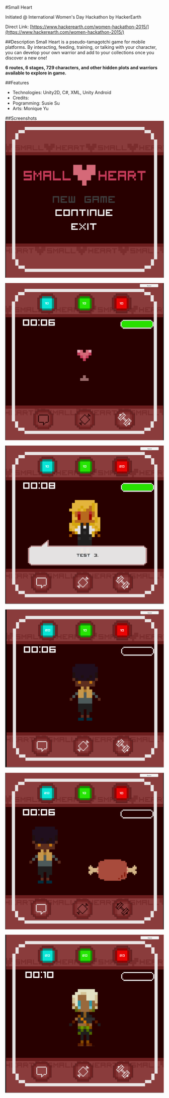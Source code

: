 #Small Heart

Initiated @ International Women's Day Hackathon by HackerEarth

Direct Link: [https://www.hackerearth.com/women-hackathon-2015/](https://www.hackerearth.com/women-hackathon-2015/)

##Description
Small Heart is a pseudo-tamagotchi game for mobile platforms. By interacting, feeding, training, or talking with your character, you can develop your own warrior and add to your collections once you discover a new one! 

**6 routes, 6 stages, 729 characters, and other hidden plots and warriors available to explore in game.**

##Features
* Technologies: Unity2D, C#, XML, Unity Android
* Credits:
 * Pogramming: Susie Su
 * Arts: Monique Yu

##Screenshots
![alt tag](https://github.com/sus0/Small-Heart/blob/master/Graphics/menu.png?raw=true "Menu") 


![alt tag](https://github.com/sus0/Small-Heart/blob/master/Graphics/gameplay.png?raw=true "Gameplay")

![alt tag](https://github.com/sus0/Small-Heart/blob/master/Graphics/gameplay1.png?raw=true "Gameplay") 

![alt tag](https://github.com/sus0/Small-Heart/blob/master/Graphics/gameplay2.png?raw=true "Gameplay") 

![alt tag](https://github.com/sus0/Small-Heart/blob/master/Graphics/gameplay3.png?raw=true "Gameplay") 

![alt tag](https://github.com/sus0/Small-Heart/blob/master/Graphics/gameplay4.png?raw=true "Gameplay") 
